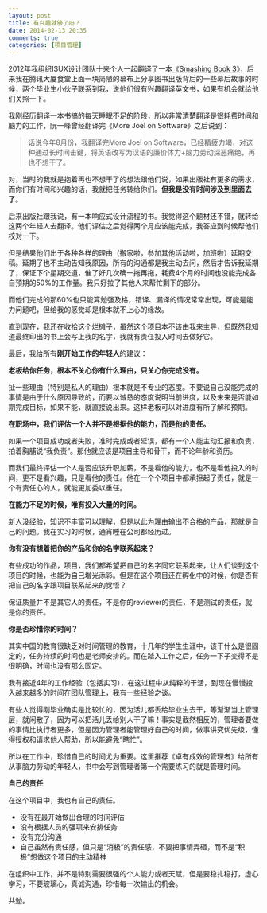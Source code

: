 ```yaml
---
layout: post
title: 有兴趣就够了吗？
date: 2014-02-13 20:35
comments: true
categories: [项目管理]
---
```


2012年我组织ISUX设计团队十来个人一起翻译了一本[《Smashing Book
3》][1]，后来我在腾讯大厦食堂上面一块简陋的幕布上分享图书出版背后的一些幕后故事的时候，两个毕业生小伙子联系到我，说他们很有兴趣翻译英文书，如果有机会就给他们关照一下。

[1]: http://yuguo.us/weblog/isux-and-smashing-book/

我刚经历翻译一本书搞的每天睡眠不足的阶段，所以非常清楚翻译是很耗费时间和脑力的工作，阮一峰曾经翻译完《More Joel on Software》之后说到：

>   话说今年8月份，我翻译完More Joel on
>   Software，已经精疲力竭，对这种通过长时间击键，将英语改写为汉语的廉价体力+脑力劳动深恶痛绝，再也不想干了。

对，当时的我就是抱着再也不想干了的想法跟他们说，如果出版社有更多的需求，而你们有时间和兴趣的话，我就把任务转给你们。**但我是没有时间涉及到里面去了**。

后来出版社跟我说，有一本响应式设计流程的书。我觉得这个题材还不错，就转给这两个年轻人去翻译。他们评估之后觉得两个月应该能完成，我答应到时候帮他们校对一下。

但是结果他们出于各种各样的理由（搬家啦，参加其他活动啦，加班啦）延期交稿。延期了也不主动告知我原因，所有的沟通都是我主动去问，然后才告诉我延期了，保证下个星期交道，催了好几次确一拖再拖，耗费4个月的时间也没能完成各自预期的50%的工作量。我只好拉了其他人来帮忙剩下的部分。

而他们完成的那60%也只能算勉强及格，错译、漏译的情况常常出现，可能是能力问题吧，但给我的感觉却是根本就不上心的缘故。

直到现在，我还在收拾这个烂摊子，虽然这个项目本不该由我来主导，但既然我知道最终印出的书上会写上我的名字，我就有责任投入时间去做好它。

最后，我给所有**刚开始工作的年轻人**的建议：

**老板给你任务，根本不关心你有什么理由，只关心你完成没有。**

扯一些理由（特别是私人的理由）根本就是不专业的态度。不要说自己没能完成的事情是由于什么原因导致的，而要以诚恳的态度说明当前进度，以及未来是否能如期完成目标，如果不能，就直接说出来。这样老板可以对进度有所了解和预期。

**在职场中，我们评估一个人并不是根据他的能力，而是他的责任。**

如果一个项目成功或者失败，准时完成或者延误，都有一个人能主动汇报和负责，拍着胸脯说“我负责”。那他就应该是项目主导和骨干，而不论年龄和资历。

而我们最终评估一个人是否应该升职加薪，不是看他的能力，也不是看他投入的时间，更不是看兴趣，只是看他的责任。他在一个个项目中都承担起了责任，就是一个有责任心的人，就能更加委以重任。

**在能力不足的时候，唯有投入大量的时间。**

新人没经验，知识不丰富可以理解，但是以此为理由输出不合格的产品，那就是自己的问题。我在实习的时候，通宵睡在公司都经历过。

**你有没有想着把你的产品和你的名字联系起来？**

有些成功的作品，项目，我们都希望把自己的名字同它联系起来，让人们谈到这个项目的时候，也能为自己增光添彩。但是在这个项目还在孵化中的时候，你是否有把自己的名字跟项目联系起来的觉悟？

保证质量并不是其它人的责任，不是你的reviewer的责任，不是测试的责任，就是你的责任。

**你是否珍惜你的时间？**

其实中国的教育很缺乏对时间管理的教育，十几年的学生生涯中，该干什么是很固定的，任务持续的时间也是老师安排的。而在踏入工作之后，任务一下子变得不是很明确，时间也没有那么固定。

我有接近4年的工作经验（包括实习），在这过程中从纯粹的干活，到现在慢慢投入越来越多的时间在团队管理上，我有一些经验之谈。

有些人觉得刚毕业确实是比较忙的，因为活儿都丢给毕业生去干，等渐渐当上管理层，就闲散了，因为可以把活儿丢给别人干了嘛！事实是截然相反的，管理者要做的事情比执行者更多，但是因为管理者能管理好自己的时间，做事讲究优先级，懂得授权和请求他人帮助，所以能避免“瞎忙”。

所以在工作中，珍惜自己的时间尤为重要。这里推荐《卓有成效的管理者》给所有从事脑力劳动的年轻人，书中会写到管理者第一个需要练习的就是管理时间。

**自己的责任**

在这个项目中，我也有自己的责任。

-   没有在最开始做出合理的时间评估
-   没有根据人员的强项来安排任务
-   没有充分沟通
-   自己虽然有责任感，但只是“消极”的责任感，不要把事情弄砸，而不是“积极”想做这个项目的主动精神

在组织中工作，并不是特别需要很强的个人能力或者天赋，但是要稳扎稳打，虚心学习，不要玻璃心，真诚沟通，珍惜每一次输出的机会。

共勉。
